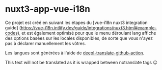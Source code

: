 # nuxt3-app-vue-i18n

Ce projet est créé en suivant les étapes du [vue-i18n nuxt3 integration guide] (https://vue-i18n.intlify.dev/guide/integrations/nuxt3.html#example-codes), et est également optimisé pour que le menu déroulant lang affiche des options basées sur les locales disponibles, de sorte que vous n'ayez pas à déclarer manuellement les vôtres.

Les langues sont générées à l'aide de [deepl-translate-github-action](https://github.com/lyqht/deepl-translate-github-action).


This text will not be translated as it is wrapped between notranslate tags 😉
